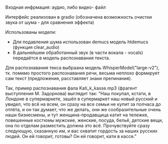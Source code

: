 Входная инфрмация: аудио, либо видео- файл

Интерфейс реализован в gradio (обозначена возможность очистки звука от шума - для сравнения эффекта)

Использованы модели:
- Для подавления шума использован demucs модель htdemucs (функция clear_audio)
- В дальнейшем обработанный звук (в части вокала - vocals) передаётся в модель распознавания текста.

Для распознавания текса выбраана модель WhisperModel("large-v2"), тк. помимо простого распознавания речи, весьма неплохо формирует сам текст (предложения, расставляет знаки препинания).

Так, пример распознавания фала Kati_k_kasse.mp3 (фрагент выступления М. Задорнова) выглядит так:
 "Наш покупал, кстати, в Лондоне в супермаркете, зашёл в супермаркет наш новый русский и увидел, что всё на всем, он сразу на все семьи не купит за полчаса до отлёта, и он так думает, что же делать, они же сообразительные очень наши бизнесмены, и тут женщина-продавщица катит на тележке, повешенные костюмы мужские, женские, посуда, бельё, детские вещи, она по отделам разместить должна это всё. Прочувствуйте сразу следующую, сказанную им, и вас охватит гордость за наших русских людей. Он ей говорит, готовы? Он ей говорит, кати в кассе."

